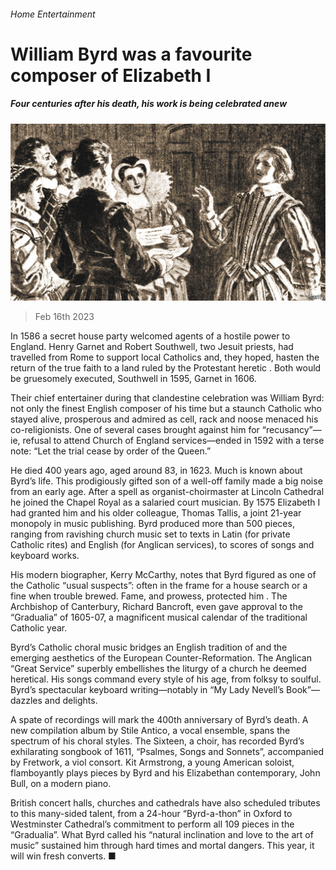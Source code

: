 ###### Home Entertainment

# William Byrd was a favourite composer of Elizabeth I 

##### Four centuries after his death, his work is being celebrated anew 

![image](images/20230218_CUP003.jpg) 

> Feb 16th 2023 

In 1586 a secret house party welcomed agents of a hostile power to England. Henry Garnet and Robert Southwell, two Jesuit priests, had travelled from Rome to support local Catholics and, they hoped, hasten the return of the true faith to a land ruled by the Protestant heretic . Both would be gruesomely executed, Southwell in 1595, Garnet in 1606. 

Their chief entertainer during that clandestine celebration was William Byrd: not only the finest English composer of his time but a staunch Catholic who stayed alive, prosperous and admired as cell, rack and noose menaced his co-religionists. One of several cases brought against him for “recusancy”—ie, refusal to attend Church of England services—ended in 1592 with a terse note: “Let the trial cease by order of the Queen.”

He died 400 years ago, aged around 83, in 1623. Much is known about Byrd’s life. This prodigiously gifted son of a well-off family made a big noise from an early age. After a spell as organist-choirmaster at Lincoln Cathedral he joined the Chapel Royal as a salaried court musician. By 1575 Elizabeth I had granted him and his older colleague, Thomas Tallis, a joint 21-year monopoly in music publishing. Byrd produced more than 500 pieces, ranging from ravishing church music set to texts in Latin (for private Catholic rites) and English (for Anglican services), to scores of songs and keyboard works. 

His modern biographer, Kerry McCarthy, notes that Byrd figured as one of the Catholic “usual suspects”: often in the frame for a house search or a fine when trouble brewed. Fame, and prowess, protected him . The Archbishop of Canterbury, Richard Bancroft, even gave approval to the “Gradualia” of 1605-07, a magnificent musical calendar of the traditional Catholic year. 

Byrd’s Catholic choral music bridges an English tradition of  and the emerging aesthetics of the European Counter-Reformation. The Anglican “Great Service” superbly embellishes the liturgy of a church he deemed heretical. His songs command every style of his age, from folksy to soulful. Byrd’s spectacular keyboard writing—notably in “My Lady Nevell’s Book”—dazzles and delights.

A spate of recordings will mark the 400th anniversary of Byrd’s death. A new compilation album by Stile Antico, a vocal ensemble, spans the spectrum of his choral styles. The Sixteen, a choir, has recorded Byrd’s exhilarating songbook of 1611, “Psalmes, Songs and Sonnets”, accompanied by Fretwork, a viol consort. Kit Armstrong, a young American soloist, flamboyantly plays pieces by Byrd and his Elizabethan contemporary, John Bull, on a modern piano. 

British concert halls, churches and cathedrals have also scheduled tributes to this many-sided talent, from a 24-hour “Byrd-a-thon” in Oxford to Westminster Cathedral’s commitment to perform all 109 pieces in the “Gradualia”. What Byrd called his “natural inclination and love to the art of music” sustained him through hard times and mortal dangers. This year, it will win fresh converts. ■


